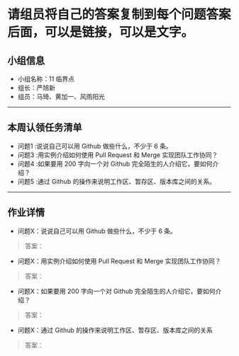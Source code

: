 
# 请组员将自己的答案复制到每个问题答案后面，可以是链接，可以是文字。

## 小组信息
- 小组名称：11 临界点
- 组长：严旭新
- 组员：马琦、黄加一、风雨阳光

----
## 本周认领任务清单
- 问题1 :说说自己可以用 Github 做些什么，不少于 6 条。
- 问题3 :用实例介绍如何使用 Pull Request 和 Merge 实现团队工作协同？
- 问题4 :如果要用 200 字向一个对 Github 完全陌生的人介绍它，要如何介绍？
- 问题5 :通过 Github 的操作来说明工作区、暂存区、版本库之间的关系。

------
## 作业详情
- 问题X：说说自己可以用 Github 做些什么，不少于 6 条。
> 答案：

- 问题X：用实例介绍如何使用 Pull Request 和 Merge 实现团队工作协同？
> 答案：

- 问题X：如果要用 200 字向一个对 Github 完全陌生的人介绍它，要如何介绍？
> 答案：

- 问题X：通过 Github 的操作来说明工作区、暂存区、版本库之间的关系
> 答案：
